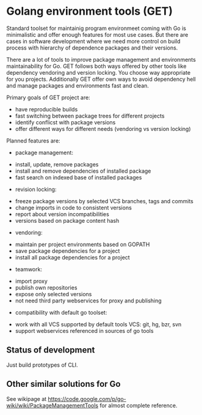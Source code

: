 Golang environment tools (GET)
==============================

Standard toolset for maintainig program environmeet coming with Go
is minimalistic and offer enough features for most use cases. But
there are cases in software development where we need more control
on build process with hierarchy of dependence packages and their
versions.

There are a lot of tools to improve package management and environments
maintainability for Go. GET follows both ways offered by other tools
like dependency vendoring and version locking. You choose way appropriate
for you projects. Additionally GET offer own ways to avoid dependency hell
and manage packages and environments fast and clean.

Primary goals of GET project are:

* have reproducible builds
* fast switching between package trees for different projects
* identify conflicst with package versions
* offer different ways for different needs (vendoring vs version locking)

Planned features are:

* package management:
 - install, update, remove packages
 - install and remove dependencies of installed package
 - fast search on indexed base of installed packages
* revision locking:
 - freeze package versions by selected VCS branches, tags and commits
 - change imports in code to consistent versions
 - report about version incompatibilities
 - versions based on package content hash
* vendoring:
 - maintain per project environments based on GOPATH
 - save package dependencies for a project
 - install all package dependencies for a project
* teamwork:
 - import proxy
 - publish own repositories
 - expose only selected versions
 - not need third party webservices for proxy and publishing
* compatibility with default go toolset:
 - work with all VCS supported by default tools VCS: git, hg, bzr, svn
 - support webservices referenced in sources of go tools

Status of development
---------------------

Just build prototypes of CLI.

Other similar solutions for Go
------------------------------

See wikipage at https://code.google.com/p/go-wiki/wiki/PackageManagementTools for almost complete reference.